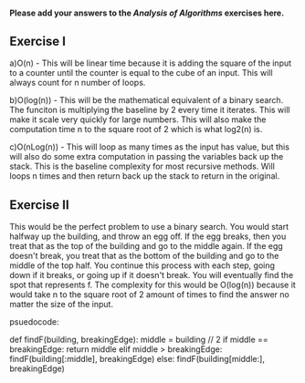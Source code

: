 #### Please add your answers to the ***Analysis of  Algorithms*** exercises here.

## Exercise I

a)O(n) - This will be linear time because it is adding the square of the input to a counter until the counter is equal to the cube of an input. This will always count for n number of loops.


b)O(log(n)) - This will be the mathematical equivalent of a binary search. The funciton is multiplying the baseline by 2 every time it iterates. This will make it scale very quickly for large numbers. This will also make the computation time n to the square root of 2 which is what log2(n) is.


c)O(nLog(n)) - This will loop as many times as the input has value, but this will also do some extra computation in passing the variables back up the stack. This is the baseline complexity for most recursive methods. Will loops n times and then return back up the stack to return in the original.

## Exercise II

This would be the perfect problem to use a binary search. You would start halfway up the building, and throw an egg off. If the egg breaks, then you treat that as the top of the building and go to the middle again. If the egg doesn't break, you treat that as the bottom of the building and go to the middle of the top half. You continue this process with each step, going down if it breaks, or going up if it doesn't break. You will eventually find the spot that represents f. The complexity for this would be O(log(n)) because it would take n to the square root of 2 amount of times to find the answer no matter the size of the input.

psuedocode:

def findF(building, breakingEdge):
    middle = building // 2
    if middle == breakingEdge:
        return middle
    elif middle > breakingEdge:
        findF(building[:middle], breakingEdge)
    else:
        findF(building[middle:], breakingEdge)


